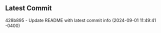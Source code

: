 
## Latest Commit
428b895 - Update README with latest commit info (2024-09-01 11:49:41 -0400) <Yunxi-Zhou>
